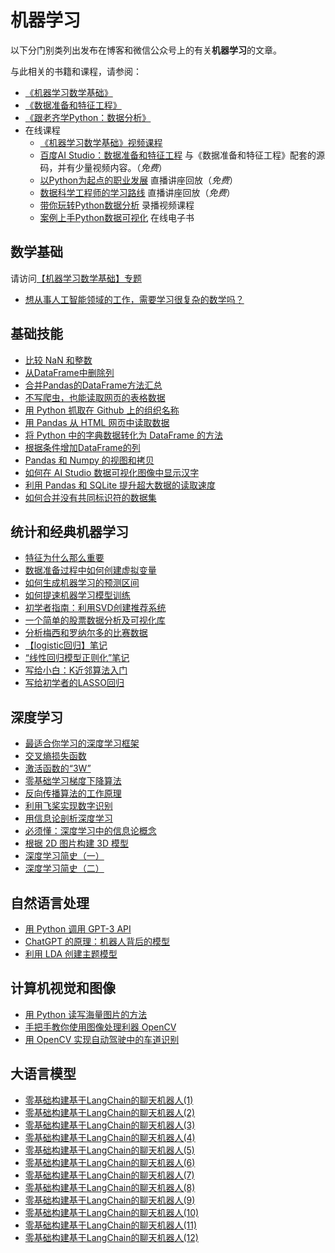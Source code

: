 # 机器学习

以下分门别类列出发布在博客和微信公众号上的有关**机器学习**的文章。

与此相关的书籍和课程，请参阅：

- [《机器学习数学基础》](https://lqlab.readthedocs.io/en/latest/math4ML/index.html)
- [《数据准备和特征工程》](/books/feature/feature.md)
- [《跟老齐学Python：数据分析》](/books/data/data.md)
- 在线课程
  - [《机器学习数学基础》视频课程](https://ke.qq.com/course/5556479?quicklink=1#term_id=105748678)
  - [百度AI Studio：数据准备和特征工程](https://aistudio.baidu.com/aistudio/education/teacher/management/1337)  与《数据准备和特征工程》配套的源码，并有少量视频内容。（*免费*）
  - [以Python为起点的职业发展](https://live.csdn.net/room/csdngkk/oDKYYqm4)  直播讲座回放（*免费*）
  - [数据科学工程师的学习路线](https://live.csdn.net/room/companyzh/nUviQSqF)  直播讲座回放（*免费*）
  - [带你玩转Python数据分析](https://edu.csdn.net/course/detail/27814)  录播视频课程
  - [案例上手Python数据可视化](https://gitbook.cn/gitchat/column/5c6cd09e7fa9074fde9c8909)  在线电子书
  

## 数学基础

请访问[【机器学习数学基础】专题](/math4ML/index.rst)

- [想从事人工智能领域的工作，需要学习很复杂的数学吗？](https://mp.weixin.qq.com/s/mlHm4zIKeHeN60itSD9qWQ)

## 基础技能

- [比较 NaN 和整数](https://qiwsir.github.io/2020/07/15/nan-vs-2/)
- [从DataFrame中删除列](https://qiwsir.github.io/2021/03/10/remove-column-from-dataframe/)
- [合并Pandas的DataFrame方法汇总](https://qiwsir.github.io/2021/03/02/merge-dataframes/)
- [不写爬虫，也能读取网页的表格数据](https://qiwsir.github.io/2020/09/17/pandas-readhtml/)
- [用 Python 抓取在 Github 上的组织名称](https://qiwsir.github.io/2020/04/24/scrape-github-org/)
- [用 Pandas 从 HTML 网页中读取数据](https://qiwsir.github.io/2020/04/01/ml-pandas-read-html/)
- [将 Python 中的字典数据转化为 DataFrame 的方法](https://qiwsir.github.io/2020/08/17/convert-dictionary-to-dataframe/)
- [根据条件增加DataFrame的列](https://qiwsir.github.io/2020/08/14/add-column-pandas/)
- [Pandas 和 Numpy 的视图和拷贝](https://qiwsir.github.io/2020/06/29/copy-and-view-in-numpy/)
- [如何在 AI Studio 数据可视化图像中显示汉字](https://qiwsir.github.io/2020/04/12/baidu-aistudio-chinese/)
- [利用 Pandas 和 SQLite 提升超大数据的读取速度](https://qiwsir.github.io/2020/03/31/pandas-huge-data/)
- [如何合并没有共同标识符的数据集](https://qiwsir.github.io/2020/03/13/fuzzymatcher-and-record-linkage/)

## 统计和经典机器学习

- [特征为什么那么重要](https://qiwsir.github.io/2020/01/30/特征为什么重要/)
- [数据准备过程中如何创建虚拟变量](https://qiwsir.github.io/2020/01/14/%E5%88%9B%E5%BB%BA%E8%99%9A%E6%8B%9F%E5%8F%98%E9%87%8F/)
- [如何生成机器学习的预测区间](https://qiwsir.github.io/2020/01/09/%E5%A6%82%E4%BD%95%E7%94%9F%E6%88%90%E6%9C%BA%E5%99%A8%E5%AD%A6%E4%B9%A0%E7%9A%84%E9%A2%84%E6%B5%8B%E5%8C%BA%E9%97%B4/)
- [如何提速机器学习模型训练](https://qiwsir.github.io/2021/02/16/speed-up-sklearn/)
- [初学者指南：利用SVD创建推荐系统](https://qiwsir.github.io/2020/08/26/svd-recommond-sys/)
- [一个简单的股票数据分析及可视化库](https://qiwsir.github.io/2020/06/24/stock-analysis/)
- [分析梅西和罗纳尔多的比赛数据](https://qiwsir.github.io/2020/06/18/football-data-analysis/)
- [【logistic回归】笔记](https://qiwsir.github.io/2020/04/28/logistic-notebook/)
- [“线性回归模型正则化”笔记](https://qiwsir.github.io/2020/04/18/regression-regular-notebook/)
- [写给小白：K近邻算法入门](https://qiwsir.github.io/2020/03/30/ml-knn/)
- [写给初学者的LASSO回归](https://qiwsir.github.io/2020/03/20/lasso-regression/)

## 深度学习

- [最适合你学习的深度学习框架](https://qiwsir.github.io/2020/01/20/深度学习框架/)
- [交叉熵损失函数](https://qiwsir.github.io/2021/02/13/cross-entropy/)
- [激活函数的“3W”](https://qiwsir.github.io/2020/09/22/activative-function/)
- [零基础学习梯度下降算法](https://qiwsir.github.io/2020/08/20/grad-down/)
- [反向传播算法的工作原理](https://qiwsir.github.io/2020/09/25/neuro-network-bp/)
- [利用飞桨实现数字识别](https://qiwsir.github.io/2020/01/11/%E5%88%A9%E7%94%A8%E9%A3%9E%E6%A1%A8%E5%AE%9E%E7%8E%B0%E6%95%B0%E5%AD%97%E8%AF%86%E5%88%AB/)
- [用信息论剖析深度学习](https://qiwsir.github.io/2020/04/10/dl-information-theroy/)
- [必须懂：深度学习中的信息论概念](https://qiwsir.github.io/2020/04/03/ml-information-theory/)
- [根据 2D 图片构建 3D 模型](https://mp.weixin.qq.com/s/odzcMLmMw3VmF5zr9oaIjA)
- [深度学习简史（一）](https://mp.weixin.qq.com/s?__biz=MzA3ODE4NzExOA==&mid=2657734220&idx=1&sn=c772f793b70cc37dde0dc65369f50a51&chksm=84dbf14db3ac785b4cd3b767207a2a4ee36b22cc8d2b8d5b4bcfa412ba912e15ccdbdd33be5e&token=80669193&lang=zh_CN#rd)
- [深度学习简史（二）](https://mp.weixin.qq.com/s?__biz=MzA3ODE4NzExOA==&mid=2657734229&idx=1&sn=27957509cd08990b92d8330b169ff21f&chksm=84dbf154b3ac78421311ee9294ce071fb9f1a87f950fe207a678d954eff1f8b22e4ae3255ffe&token=80669193&lang=zh_CN#rd)


## 自然语言处理

- [用 Python 调用 GPT-3 API](https://mp.weixin.qq.com/s/scunfoSwpdMTeGe5pPUh2Q)
- [ChatGPT 的原理：机器人背后的模型](https://mp.weixin.qq.com/s/n8pROl5Bht0F0IZaK-qfdA)
- [利用 LDA 创建主题模型](https://mp.weixin.qq.com/s/wA3NgFmGvtd0MX5kUM1L0A)

## 计算机视觉和图像

- [用 Python 读写海量图片的方法](https://qiwsir.github.io/2020/01/22/读写图片/)
- [手把手教你使用图像处理利器 OpenCV](https://qiwsir.github.io/2020/03/22/learn-opencv/)
- [用 OpenCV 实现自动驾驶中的车道识别](https://mp.weixin.qq.com/s/AXs36AOAkkeC45EL9tfWOA)

## 大语言模型

- [零基础构建基于LangChain的聊天机器人(1)](https://mp.weixin.qq.com/s/JX4sFnNV_P8gqbPSpvd_8g)
- [零基础构建基于LangChain的聊天机器人(2)](https://mp.weixin.qq.com/s/NJHLni5OUzEBh8CO2fj-dg)
- [零基础构建基于LangChain的聊天机器人(3)](https://mp.weixin.qq.com/s/mAsVRZ7P4S8jk7ZgE3mKpA)
- [零基础构建基于LangChain的聊天机器人(4)](https://mp.weixin.qq.com/s/tNa5Ha_5eGf4ZMbeq_SRDQ)
- [零基础构建基于LangChain的聊天机器人(5)](https://mp.weixin.qq.com/s/0hrvhL-EE9pqdmCvMq1l1Q)
- [零基础构建基于LangChain的聊天机器人(6)](https://mp.weixin.qq.com/s/nYMI6CicIiiHLw8gAyyDfA)
- [零基础构建基于LangChain的聊天机器人(7)](https://mp.weixin.qq.com/s/nN22J9OX0khAinmfLOsyYw)
- [零基础构建基于LangChain的聊天机器人(8)](https://mp.weixin.qq.com/s/qGIppp2ecZNkTrsr1lJEXQ)
- [零基础构建基于LangChain的聊天机器人(9)](https://mp.weixin.qq.com/s/NLNdMrpl0H88ILLRu-MyCQ)
- [零基础构建基于LangChain的聊天机器人(10)](https://mp.weixin.qq.com/s/JpACOrn4-pF4h0pspaeyPw)
- [零基础构建基于LangChain的聊天机器人(11)](https://mp.weixin.qq.com/s/M5czGyjmikM5pgvVt8XrQw)
- [零基础构建基于LangChain的聊天机器人(12)](https://mp.weixin.qq.com/s/9mM4lG6V44-XJbTbcPgmHg)

